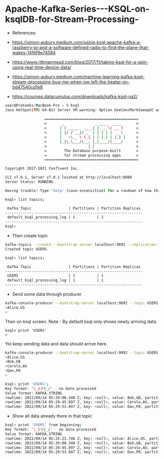 # Apache-Kafka-Series---KSQL-on-ksqlDB-for-Stream-Processing-

- References:

- https://simon-aubury.medium.com/using-ksql-apache-kafka-a-raspberry-pi-and-a-software-defined-radio-to-find-the-plane-that-wakes-14f6f9e74584
- https://www.rittmanmead.com/blog/2017/11/taking-ksql-for-a-spin-using-real-time-device-data/
- https://simon-aubury.medium.com/machine-learning-kafka-ksql-stream-processing-bug-me-when-ive-left-the-heater-on-bd47540cd1e8
- https://courses.datacumulus.com/downloads/kafka-ksql-na2/


```sh
user@Prateeks-MacBook-Pro ~ % ksql
Java HotSpot(TM) 64-Bit Server VM warning: Option UseConcMarkSweepGC was deprecated in version 9.0 and will likely be removed in a future release.
                  
                  ===========================================
                  =       _              _ ____  ____       =
                  =      | | _____  __ _| |  _ \| __ )      =
                  =      | |/ / __|/ _` | | | | |  _ \      =
                  =      |   <\__ \ (_| | | |_| | |_) |     =
                  =      |_|\_\___/\__, |_|____/|____/      =
                  =                   |_|                   =
                  =        The Database purpose-built       =
                  =        for stream processing apps       =
                  ===========================================

Copyright 2017-2021 Confluent Inc.

CLI v7.0.1, Server v7.0.1 located at http://localhost:8088
Server Status: RUNNING

Having trouble? Type 'help' (case-insensitive) for a rundown of how things work!

ksql> list topics;

 Kafka Topic                 | Partitions | Partition Replicas 
---------------------------------------------------------------
 default_ksql_processing_log | 1          | 1                  
---------------------------------------------------------------
ksql> 
```
- Then create topic

```sh
kafka-topics --create --bootstrap-server localhost:9092 --replication-factor 1 --partitions 1 --topic USERS    
Created topic USERS.
```

```sh
ksql> list topics;

 Kafka Topic                 | Partitions | Partition Replicas 
---------------------------------------------------------------
 USERS                       | 1          | 1                  
 default_ksql_processing_log | 1          | 1                  
---------------------------------------------------------------
```

- Send some data through producer 

```sh
kafka-console-producer --bootstrap-server localhost:9092 --topic USERS
>Alice,US
>
```

Then on ksql screen. Note - By default ksql only shows newly arriving data.

```
ksql> print 'USERS'
>
```

Yoi keep sending data and data should arrive here.

```sh
kafka-console-producer --bootstrap-server localhost:9092 --topic USERS
>Alice,US
>Bob,GB
>Carole,AU
>Dan,PO
>

```

```sh
ksql> print 'USERS';
Key format: ¯\_(ツ)_/¯ - no data processed
Value format: KAFKA_STRING
rowtime: 2022/09/14 05:29:00.340 Z, key: <null>, value: Bob,GB, partition: 0
rowtime: 2022/09/14 05:29:45.897 Z, key: <null>, value: Carole,AU, partition: 0
rowtime: 2022/09/14 05:29:53.947 Z, key: <null>, value: Dan,PO, partition: 0
```

- Show all data already there in that topic

```sh
ksql> print 'USERS' from beginning;
Key format: ¯\_(ツ)_/¯ - no data processed
Value format: KAFKA_STRING
rowtime: 2022/09/14 05:25:23.746 Z, key: <null>, value: Alice,US, partition: 0
rowtime: 2022/09/14 05:29:00.340 Z, key: <null>, value: Bob,GB, partition: 0
rowtime: 2022/09/14 05:29:45.897 Z, key: <null>, value: Carole,AU, partition: 0
rowtime: 2022/09/14 05:29:53.947 Z, key: <null>, value: Dan,PO, partition: 0
```
